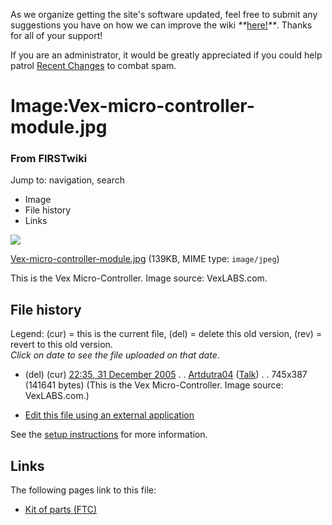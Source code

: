 As we organize getting the site's software updated, feel free to submit any
suggestions you have on how we can improve the wiki
_**_[here!](/index.php/User:Hallry/Suggestions "User:Hallry/Suggestions"
)_**_. Thanks for all of your support!

If you are an administrator, it would be greatly appreciated if you could help
patrol [Recent Changes](/index.php/Special:Recentchanges
"Special:Recentchanges" ) to combat spam.

# Image:Vex-micro-controller-module.jpg

### From FIRSTwiki

Jump to: navigation, search

  * Image
  * File history
  * Links

![](/media/0/0f/Vex-micro-controller-module.jpg)

[Vex-micro-controller-module.jpg](/media/0/0f/Vex-micro-controller-module.jpg
"Vex-micro-controller-module.jpg" ) (139KB, MIME type: `image/jpeg`)

This is the Vex Micro-Controller. Image source: VexLABS.com.

## File history

Legend: (cur) = this is the current file, (del) = delete this old version,
(rev) = revert to this old version.  
_Click on date to see the file uploaded on that date_.

  * (del) (cur) [22:35, 31 December 2005](/media/0/0f/Vex-micro-controller-module.jpg "/media/0/0f/Vex-micro-controller-module.jpg" ) . . [Artdutra04](/index.php?title=User:Artdutra04&action=edit "User:Artdutra04" ) ([Talk](/index.php?title=User_talk:Artdutra04&action=edit "User talk:Artdutra04" )) . . 745x387 (141641 bytes) (This is the Vex Micro-Controller. Image source: VexLABS.com.)
  

  * [Edit this file using an external application](/index.php?title=Image:Vex-micro-controller-module.jpg&action=edit&externaledit=true&mode=file "Image:Vex-micro-controller-module.jpg" )

See the [setup
instructions](http://meta.wikimedia.org/wiki/Help:External_editors
"http://meta.wikimedia.org/wiki/Help:External_editors" ) for more information.

## Links

The following pages link to this file:

  * [Kit of parts (FTC)](/index.php/Kit_of_parts_%28FTC%29 "Kit of parts \(FTC\)" )

